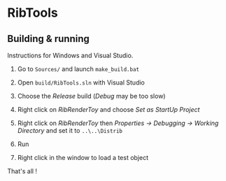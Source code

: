RibTools
========

Building & running
------------------

Instructions for Windows and Visual Studio.

1) Go to `Sources/` and launch `make_build.bat`

2) Open `build/RibTools.sln` with Visual Studio

3) Choose the *Release* build (*Debug* may be too slow)

4) Right click on *RibRenderToy* and choose *Set as StartUp Project*

5) Right click on *RibRenderToy* then *Properties -> Debugging -> Working Directory* and set it to `..\..\Distrib`

6) Run

7) Right click in the window to load a test object

That's all !

